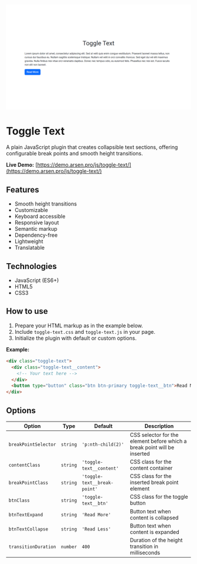 <kbd>
    <img src="img/toggle-text.png" alt="Toggle Text">
</kbd>


# Toggle Text
A plain JavaScript plugin that creates collapsible text sections,
offering configurable break points and smooth height transitions.


**Live Demo:**
[https://demo.arsen.pro/js/toggle-text/](https://demo.arsen.pro/js/toggle-text/)


## Features
* Smooth height transitions
* Customizable
* Keyboard accessible
* Responsive layout
* Semantic markup
* Dependency-free
* Lightweight
* Translatable


## Technologies
* JavaScript (ES6+)
* HTML5
* CSS3


## How to use
1. Prepare your HTML markup as in the example below.
2. Include `toggle-text.css` and `toggle-text.js` in your page.
3. Initialize the plugin with default or custom options.

**Example:**
```html
<div class="toggle-text">
  <div class="toggle-text__content">
    <!-- Your text here -->
  </div>
  <button type="button" class="btn btn-primary toggle-text__btn">Read More</button>
</div>
```


## Options
| Option               | Type     | Default                      | Description                                                              |
|----------------------|----------|------------------------------|--------------------------------------------------------------------------|
| `breakPointSelector` | `string` | `'p:nth-child(2)'`           | CSS selector for the element before which a break point will be inserted |
| `contentClass`       | `string` | `'toggle-text__content'`     | CSS class for the content container                                      |
| `breakPointClass`    | `string` | `'toggle-text__break-point'` | CSS class for the inserted break point element                           |
| `btnClass`           | `string` | `'toggle-text__btn'`         | CSS class for the toggle button                                          |
| `btnTextExpand`      | `string` | `'Read More'`                | Button text when content is collapsed                                    |
| `btnTextCollapse`    | `string` | `'Read Less'`                | Button text when content is expanded                                     |
| `transitionDuration` | `number` | `400`                        | Duration of the height transition in milliseconds                        |
